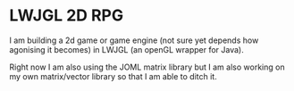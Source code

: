 # LWJGL 2D RPG

I am building a 2d game or game engine (not sure yet depends how agonising it becomes) in LWJGL (an openGL wrapper for Java). 

Right now I am also using the JOML matrix library but I am also working on my own matrix/vector library so that I am able to ditch it.
